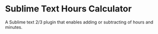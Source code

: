 # Sublime Text Hours Calculator

A Sublime text 2/3 plugin that enables adding or subtracting of hours and minutes.
